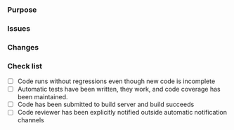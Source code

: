 ### Purpose
<!-- Write here the purpose of the code change in terms of the benefit intended. -->

### Issues
<!-- List issues addesses by the code change. Prefix issue with "Closes" if the issue is resolved. e.g: "Closes #15" -->
<!-- That will automatically close the issue when this PR has been merged. -->

### Changes
<!-- Short list of code changes in this -->

### Check list
<!-- Ensure that the following tasks have been completed before code review is requested. -->
- [ ] Code runs without regressions even though new code is incomplete
- [ ] Automatic tests have been written, they work, and code coverage has been maintained.
- [ ] Code has been submitted to build server and build succeeds
- [ ] Code reviewer has been explicitly notified outside automatic notification channels
